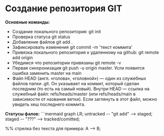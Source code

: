 # Создание репозитория GIT

<b>Основные команды:</b>
<ul>
<li>Создание локального репозитория: git init</li>
<li>Проверка статуса git status</li>
<li>Добавление файлов git add .</li>
<li>Зафиксировать изменения git commit -m 'текст коммита'</li>
<li>Привязка локального репозитория к удаленному на github: git remote add origin <SSH-key></li>
<li>Убедимся что репозитории привязаны git remote -v</li>
<li>Первая синхронизация git push -u origin master. Усли появится ошибка заменить master на main</li>
<li>Файл HEAD (англ. «голова», «головной») — один из служебных файлов папки .git. Он указывает на коммит, который сделан последним (то есть на самый новый). Внутри HEAD — ссылка на служебный файл: refs/heads/master (или refs/heads/main в зависимости от названия ветки). Если заглянуть в этот файл, можно увидеть хеш последнего коммита.</li>
</ul>
<b>Статусы фалов:</b>
```mermaid
graph LR;
  untracked -- "git add" --> staged;
  staged    -- "???"     --> tracked/comitted;

%% стрелка без текста для примера: 
  A --> B;
``` 